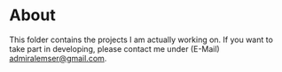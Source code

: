# About

This folder contains the projects I am actually working on. If you want to take part in developing, please contact me under (E-Mail) admiralemser@gmail.com.